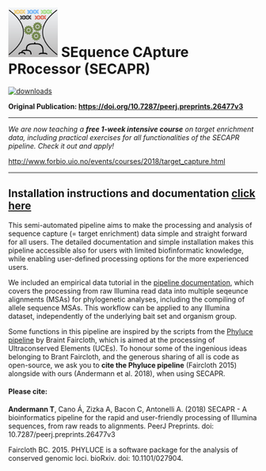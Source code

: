 # <img src="images/secapr_logo.png" width="100"> SEquence CApture PRocessor (SECAPR)

[![downloads](https://anaconda.org/bioconda/secapr/badges/downloads.svg)](http://bioconda.github.io/recipes/secapr/README.html)

**Original Publication: https://doi.org/10.7287/peerj.preprints.26477v3**

___

*We are now teaching a **free 1-week intensive course** on target enrichment data, including practical exercises for all functionalities of the SECAPR pipeline. Check it out and apply!*

http://www.forbio.uio.no/events/courses/2018/target_capture.html

___

## Installation instructions and documentation [click here](./documentation.ipynb)

This semi-automated pipeline aims to make the processing and analysis of sequence capture (= target enrichment) data simple and straight forward for all users. The detailed documentation and simple installation makes this pipeline accessible also for users with limited biofinformatic knowledge, while enabling user-defined processing options for the more experienced users.

We included an empirical data tutorial in the [pipeline documentation](./documentation.ipynb), which covers the processing from raw Illumina read data into multiple seqeunce alignments (MSAs) for phylogenetic analyses, including the compiling of allele sequence MSAs. This workflow can be applied to any Illumina dataset, independently of the underlying bait set and organism group.

Some functions in this pipeline are inspired by the scripts from the [Phyluce pipeline](https://github.com/faircloth-lab/phyluce) by Braint Faircloth, which is aimed at the processing of Ultraconserved Elements (UCEs). To honour some of the ingenious ideas belonging to Brant Faircloth, and the generous sharing of all is code as open-source, we ask you to **cite the Phyluce pipeline** (Faircloth 2015) alongside with ours (Andermann et al. 2018), when using SECAPR.  

#### Please cite:

**Andermann T**, Cano Á, Zizka A, Bacon C, Antonelli A. (2018) SECAPR - A bioinformatics pipeline for the rapid and user-friendly processing of Illumina sequences, from raw reads to alignments. PeerJ Preprints. doi: 10.7287/peerj.preprints.26477v3

Faircloth BC. 2015. PHYLUCE is a software package for the analysis of conserved genomic loci. bioRxiv. doi: 10.1101/027904.

